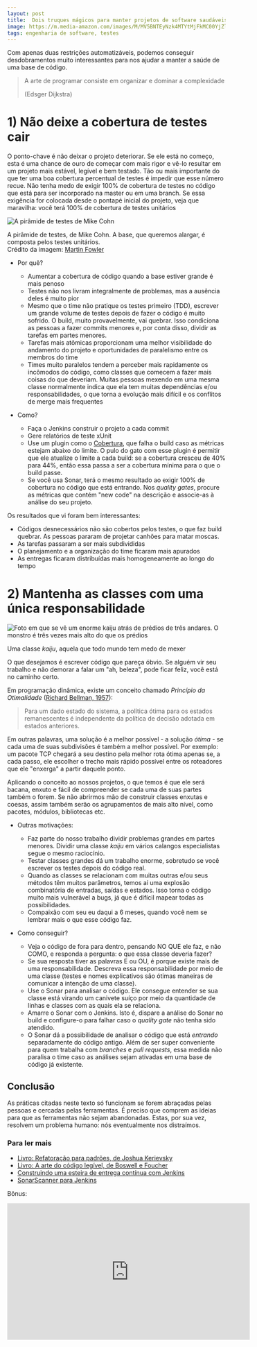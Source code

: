 ```yaml
---
layout: post
title:  Dois truques mágicos para manter projetos de software saudáveis
image: https://m.media-amazon.com/images/M/MV5BNTEyNzk4MTYtMjFkMC00YjZlLWFhMjItNTRmMzc1OGMyMzMyXkEyXkFqcGdeQXVyNjMxNDE2ODU@._V1_.jpg
tags: engenharia de software, testes
---
```


Com apenas duas restrições automatizáveis, podemos conseguir desdobramentos muito interessantes para nos ajudar a manter a saúde de uma base de código.

> A arte de programar consiste em organizar e dominar a complexidade
> 
> (Edsger Dijkstra)

# 1) Não deixe a cobertura de testes cair

O ponto-chave é não deixar o projeto deteriorar. Se ele está no começo, esta é uma chance de ouro de começar com mais rigor e vê-lo resultar em um projeto mais estável, legível e bem testado. Tão ou mais importante do que ter uma boa cobertura percentual de testes é impedir que esse número recue. Não tenha medo de exigir 100% de cobertura de testes no código que está para ser incorporado na master ou em uma branch. Se essa exigência for colocada desde o pontapé inicial do projeto, veja que maravilha: você terá 100% de cobertura de testes unitários 

![A pirâmide de testes de Mike Cohn](https://martinfowler.com/articles/practical-test-pyramid/testPyramid.png)

<p class="figcaption">A pirâmide de testes, de Mike Cohn. A base, que queremos alargar, é composta pelos testes unitários. 
<br />Crédito da imagem: <a href="https://martinfowler.com/articles/practical-test-pyramid.html">Martin Fowler</a></p>

- Por quê?
    - Aumentar a cobertura de código quando a base estiver grande é mais penoso
    - Testes não nos livram integralmente de problemas, mas a ausência deles é muito pior
    - Mesmo que o time não pratique os testes primeiro (TDD), escrever um grande volume de testes depois de fazer o código é muito sofrido. O build, muito provavelmente, vai quebrar. Isso condiciona as pessoas a fazer commits menores e, por conta disso, dividir as tarefas em partes menores. 
    - Tarefas mais atômicas proporcionam uma melhor visibilidade do andamento do projeto e oportunidades de paralelismo entre os membros do time
    - Times muito paralelos tendem a perceber mais rapidamente os incômodos do código, como classes que comecem a fazer mais coisas do que deveriam. Muitas pessoas mexendo em uma mesma classe normalmente indica que ela tem muitas dependências e/ou responsabilidades, o que torna a evolução mais difícil e os conflitos de merge mais frequentes
    
- Como?
    - Faça o Jenkins construir o projeto a cada commit
    - Gere relatórios de teste xUnit
    - Use um plugin como o [Cobertura](https://github.com/jenkinsci/cobertura-plugin), que falha o build caso as métricas estejam abaixo do limite. O pulo do gato com esse plugin é permitir que ele atualize o limite a cada build: se a cobertura cresceu de 40% para 44%, então essa passa a ser a cobertura mínima para o que o build passe.
    - Se você usa Sonar, terá o mesmo resultado ao exigir 100% de cobertura no código que está entrando. Nos _quality gates_, procure as métricas que contém "new code" na descrição e associe-as à análise do seu projeto.

Os resultados que vi foram bem interessantes: 
- Códigos desnecessários não são cobertos pelos testes, o que faz build quebrar. As pessoas pararam de projetar canhões para matar moscas.
- As tarefas passaram a ser mais subdivididas
- O planejamento e a organização do time ficaram mais apurados
- As entregas ficaram distribuídas mais homogeneamente ao longo do tempo

# 2) Mantenha as classes com uma única responsabilidade

![Foto em que se vê um enorme kaiju atrás de prédios de três andares. O monstro é três vezes mais alto do que os prédios](https://img1.looper.com/img/gallery/the-best-kaiju-movies-youve-never-seen/intro-1516897231.jpg "Vai um suco de kaiju?")

<p class="figcaption">Uma classe <em>kaiju</em>, aquela que todo mundo tem medo de mexer</p>

<!-- Essa prática é o S do SOLID. Falo dela separadamente porque tenho um pequeno probleminha: não gosto de decoreba. Existem princípios fundamentais na programação que têm seus vários desdobramentos rebatizados.
Entender as questões fundamentais, as raízes, é mais efetivo do que decorar. -->

O que desejamos é escrever código que pareça óbvio. Se alguém vir seu trabalho e não demorar a falar um "ah, beleza", pode ficar feliz, você está no caminho certo. 

Em programação dinâmica, existe um conceito chamado _Princípio da Otimalidade_ ([Richard Bellman, 1957](https://en.wikipedia.org/wiki/Bellman_equation#Bellman's_Principle_of_Optimality)):

> Para um dado estado do sistema, a política ótima para os estados remanescentes é independente da política de decisão adotada em estados anteriores.

 Em outras palavras, uma solução é a melhor possível - a solução _ótima_ - se cada uma de suas subdivisões é também a melhor possível. Por exemplo: um pacote TCP chegará a seu destino pela melhor rota ótima apenas se, a cada passo, ele escolher o trecho mais rápido possível entre os roteadores que ele "enxerga" a partir daquele ponto.

Aplicando o conceito ao nossos projetos, o que temos é que ele será bacana, enxuto e fácil de compreender se cada uma de suas partes também o forem. Se não abrirmos mão de construir classes enxutas e coesas, assim também serão os agrupamentos de mais alto nível, como pacotes, módulos, bibliotecas etc.


- Outras motivações:
    - Faz parte do nosso trabalho dividir problemas grandes em partes menores. Dividir uma classe _kaiju_ em vários calangos especialistas segue o mesmo raciocínio.
    - Testar classes grandes dá um trabalho enorme, sobretudo se você escrever os testes depois do código real. 
    - Quando as classes se relacionam com muitas outras e/ou seus métodos têm muitos parâmetros, temos aí uma explosão combinatória de entradas, saídas e estados. Isso torna o código muito mais vulnerável a bugs, já que é difícil mapear todas as possibilidades.
    - Compaixão com seu eu daqui a 6 meses, quando você nem se lembrar mais o que esse código faz.

- Como conseguir?
    - Veja o código de fora para dentro, pensando NO QUE ele faz, e não COMO, e responda a pergunta: o que essa classe deveria fazer?
    - Se sua resposta tiver as palavras E ou OU, é porque existe mais de uma responsabilidade. Descreva essa responsabilidade por meio de uma classe (testes e nomes explicativos são ótimas maneiras de comunicar a intenção de uma classe).
    - Use o Sonar para analisar o código. Ele consegue entender se sua classe está virando um canivete suíço por meio da quantidade de linhas e classes com as quais ela se relaciona.
    - Amarre o Sonar com o Jenkins. Isto é, dispare a análise do Sonar no build e configure-o para falhar caso o _quality gate_ não tenha sido atendido.
    - O Sonar dá a possibilidade de analisar o código que está _entrando_ separadamente do código antigo. Além de ser super conveniente para quem trabalha com _branches_ e _pull requests_, essa medida não paralisa o time caso as análises sejam ativadas em uma base de código já existente.

## Conclusão

As práticas citadas neste texto só funcionam se forem abraçadas pelas pessoas e cercadas pelas ferramentas. É preciso que comprem as ideias para que as ferramentas não sejam abandonadas. Estas, por sua vez, resolvem um problema humano: nós eventualmente nos distraímos.
    

### Para ler mais
- [Livro: Refatoração para padrões, de Joshua Kerievsky](https://amzn.to/2obFz9C)
- [Livro: A arte do código legível, de Boswell e Foucher](https://amzn.to/2oTeiZY)
- [Construindo uma esteira de entrega contínua com Jenkins](https://dzone.com/articles/building-a-continuous-delivery-pipeline-using-jenk)
- [SonarScanner para Jenkins](https://docs.sonarqube.org/latest/analysis/scan/sonarscanner-for-jenkins/)


Bônus:

<iframe width="560" height="315" src="https://www.youtube.com/embed/0p_1QSUsbsM" frameborder="0" allow="accelerometer; autoplay; encrypted-media; gyroscope; picture-in-picture" allowfullscreen></iframe>

